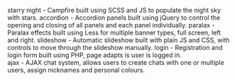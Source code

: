 starry night - Campfire built using SCSS and JS to populate the night sky with stars.
accordion - Accordion panels built using jQuery to control the opening and closing of all panels and each panel individually. 
paralax - Paralax effects built using Less for multiple banner types, full screen, left and right. 
slideshow - Automatic slideshow built with plain JS and CSS, with controls to move through the slideshow manually. 
login - Registration and login form built using PHP, page adapts is user is logged in.   
ajax - AJAX chat system, allows users to create chats with one or multiple users, assign nicknames and personal colours. 